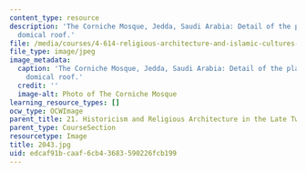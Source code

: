 ```yaml
---
content_type: resource
description: 'The Corniche Mosque, Jedda, Saudi Arabia: Detail of the plastic, sculpture-like
  domical roof.'
file: /media/courses/4-614-religious-architecture-and-islamic-cultures-fall-2002/edcaf91bcaaf6cb43683590226fcb199_2043.jpg
file_type: image/jpeg
image_metadata:
  caption: 'The Corniche Mosque, Jedda, Saudi Arabia: Detail of the plastic, sculpture-like
    domical roof.'
  credit: ''
  image-alt: Photo of The Corniche Mosque
learning_resource_types: []
ocw_type: OCWImage
parent_title: 21. Historicism and Religious Architecture in the Late Twentieth Century
parent_type: CourseSection
resourcetype: Image
title: 2043.jpg
uid: edcaf91b-caaf-6cb4-3683-590226fcb199
---
```

